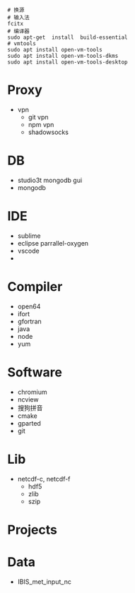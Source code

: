 ```
# 换源
# 输入法 
fcitx
# 编译器 
sudo apt-get  install  build-essential
# vmtools
sudo apt install open-vm-tools
sudo apt install open-vm-tools-dkms
sudo apt install open-vm-tools-desktop
```


# Proxy
- vpn
    - git vpn
    - npm vpn
    - shadowsocks
# DB
- studio3t	mongodb gui
- mongodb

# IDE
- sublime
- eclipse parrallel-oxygen
- vscode
- 

# Compiler
- open64
- ifort
- gfortran
- java
- node
- yum

# Software
- chromium
- ncview
- 搜狗拼音
- cmake
- gparted
- git

# Lib
- netcdf-c, netcdf-f
  - hdf5
  - zlib
  - szip

# Projects


# Data
- IBIS_met_input_nc